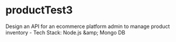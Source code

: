 # productTest3
Design an API for an ecommerce platform admin to manage product inventory - Tech Stack: Node.js &amp;amp; Mongo DB
